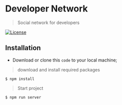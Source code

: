 
# Developer Network

> Social network for developers


[![License](http://img.shields.io/:license-mit-blue.svg?style=flat-square)](http://badges.mit-license.org)



## Installation

- Download or clone this `code` to your local machine;
> download and install required packages

```shell
$ npm install
```

> Start project 

```shell
$ npm run server

```
